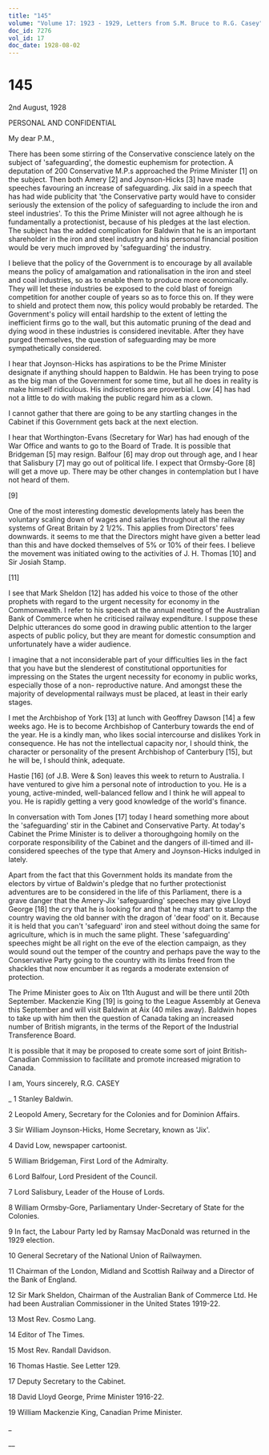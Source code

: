 ```yaml
---
title: "145"
volume: "Volume 17: 1923 - 1929, Letters from S.M. Bruce to R.G. Casey"
doc_id: 7276
vol_id: 17
doc_date: 1928-08-02
---
```


# 145

2nd August, 1928

PERSONAL AND CONFIDENTIAL

My dear P.M.,

There has been some stirring of the Conservative conscience lately on the subject of 'safeguarding', the domestic euphemism for protection. A deputation of 200 Conservative M.P.s approached the Prime Minister [1] on the subject. Then both Amery [2] and Joynson-Hicks [3] have made speeches favouring an increase of safeguarding. Jix said in a speech that has had wide publicity that 'the Conservative party would have to consider seriously the extension of the policy of safeguarding to include the iron and steel industries'. To this the Prime Minister will not agree although he is fundamentally a protectionist, because of his pledges at the last election. The subject has the added complication for Baldwin that he is an important shareholder in the iron and steel industry and his personal financial position would be very much improved by 'safeguarding' the industry.

I believe that the policy of the Government is to encourage by all available means the policy of amalgamation and rationalisation in the iron and steel and coal industries, so as to enable them to produce more economically. They will let these industries be exposed to the cold blast of foreign competition for another couple of years so as to force this on. If they were to shield and protect them now, this policy would probably be retarded. The Government's policy will entail hardship to the extent of letting the inefficient firms go to the wall, but this automatic pruning of the dead and dying wood in these industries is considered inevitable. After they have purged themselves, the question of safeguarding may be more sympathetically considered.

I hear that Joynson-Hicks has aspirations to be the Prime Minister designate if anything should happen to Baldwin. He has been trying to pose as the big man of the Government for some time, but all he does in reality is make himself ridiculous. His indiscretions are proverbial. Low [4] has had not a little to do with making the public regard him as a clown.

I cannot gather that there are going to be any startling changes in the Cabinet if this Government gets back at the next election.

I hear that Worthington-Evans (Secretary for War) has had enough of the War Office and wants to go to the Board of Trade. It is possible that Bridgeman [5] may resign. Balfour [6] may drop out through age, and I hear that Salisbury [7] may go out of political life. I expect that Ormsby-Gore [8] will get a move up. There may be other changes in contemplation but I have not heard of them.

[9]

One of the most interesting domestic developments lately has been the voluntary scaling down of wages and salaries throughout all the railway systems of Great Britain by 2 1/2%. This applies from Directors' fees downwards. it seems to me that the Directors might have given a better lead than this and have docked themselves of 5% or 10% of their fees. I believe the movement was initiated owing to the activities of J. H. Thomas [10] and Sir Josiah Stamp.

[11]

I see that Mark Sheldon [12] has added his voice to those of the other prophets with regard to the urgent necessity for economy in the Commonwealth. I refer to his speech at the annual meeting of the Australian Bank of Commerce when he criticised railway expenditure. I suppose these Delphic utterances do some good in drawing public attention to the larger aspects of public policy, but they are meant for domestic consumption and unfortunately have a wider audience.

I imagine that a not inconsiderable part of your difficulties lies in the fact that you have but the slenderest of constitutional opportunities for impressing on the States the urgent necessity for economy in public works, especially those of a non- reproductive nature. And amongst these the majority of developmental railways must be placed, at least in their early stages.

I met the Archbishop of York [13] at lunch with Geoffrey Dawson [14] a few weeks ago. He is to become Archbishop of Canterbury towards the end of the year. He is a kindly man, who likes social intercourse and dislikes York in consequence. He has not the intellectual capacity nor, I should think, the character or personality of the present Archbishop of Canterbury [15], but he will be, I should think, adequate.

Hastie [16] (of J.B. Were &amp; Son) leaves this week to return to Australia. I have ventured to give him a personal note of introduction to you. He is a young, active-minded, well-balanced fellow and I think he will appeal to you. He is rapidly getting a very good knowledge of the world's finance.

In conversation with Tom Jones [17] today I heard something more about the 'safeguarding' stir in the Cabinet and Conservative Party. At today's Cabinet the Prime Minister is to deliver a thoroughgoing homily on the corporate responsibility of the Cabinet and the dangers of ill-timed and ill-considered speeches of the type that Amery and Joynson-Hicks indulged in lately.

Apart from the fact that this Government holds its mandate from the electors by virtue of Baldwin's pledge that no further protectionist adventures are to be considered in the life of this Parliament, there is a grave danger that the Amery-Jix 'safeguarding' speeches may give Lloyd George [18] the cry that he is looking for and that he may start to stamp the country waving the old banner with the dragon of 'dear food' on it. Because it is held that you can't 'safeguard' iron and steel without doing the same for agriculture, which is in much the same plight. These 'safeguarding' speeches might be all right on the eve of the election campaign, as they would sound out the temper of the country and perhaps pave the way to the Conservative Party going to the country with its limbs freed from the shackles that now encumber it as regards a moderate extension of protection.

The Prime Minister goes to Aix on 11th August and will be there until 20th September. Mackenzie King [19] is going to the League Assembly at Geneva this September and will visit Baldwin at Aix (40 miles away). Baldwin hopes to take up with him then the question of Canada taking an increased number of British migrants, in the terms of the Report of the Industrial Transference Board.

It is possible that it may be proposed to create some sort of joint British-Canadian Commission to facilitate and promote increased migration to Canada.

I am, Yours sincerely, R.G. CASEY 

_ 1 Stanley Baldwin.

2 Leopold Amery, Secretary for the Colonies and for Dominion Affairs.

3 Sir William Joynson-Hicks, Home Secretary, known as 'Jix'.

4 David Low, newspaper cartoonist.

5 William Bridgeman, First Lord of the Admiralty.

6 Lord Balfour, Lord President of the Council.

7 Lord Salisbury, Leader of the House of Lords.

8 William Ormsby-Gore, Parliamentary Under-Secretary of State for the Colonies.

9 In fact, the Labour Party led by Ramsay MacDonald was returned in the 1929 election.

10 General Secretary of the National Union of Railwaymen.

11 Chairman of the London, Midland and Scottish Railway and a Director of the Bank of England.

12 Sir Mark Sheldon, Chairman of the Australian Bank of Commerce Ltd. He had been Australian Commissioner in the United States 1919-22.

13 Most Rev. Cosmo Lang.

14 Editor of The Times.

15 Most Rev. Randall Davidson.

16 Thomas Hastie. See Letter 129.

17 Deputy Secretary to the Cabinet.

18 David Lloyd George, Prime Minister 1916-22.

19 William Mackenzie King, Canadian Prime Minister.

_

__
